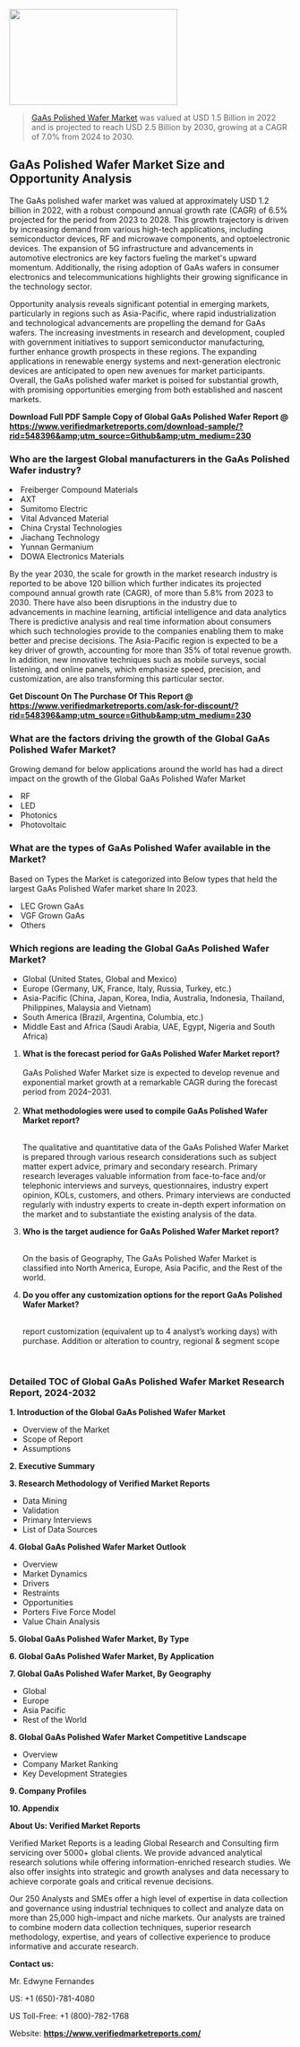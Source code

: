 <img src="https://ffe5etoiles.com/wp-content/uploads/2024/12/MST1-300x171.png" alt="" width="300" height="171" class="alignnone size-medium wp-image-20088" /><blockquote><p><p><a href="https://www.verifiedmarketreports.com/download-sample/?rid=548396&utm_source=Github&utm_medium=230" target="_blank">GaAs Polished Wafer Market</a> was valued at USD 1.5 Billion in 2022 and is projected to reach USD 2.5 Billion by 2030, growing at a CAGR of 7.0% from 2024 to 2030.</p></blockquote><p><h2>GaAs Polished Wafer Market Size and Opportunity Analysis</h2><p>The GaAs polished wafer market was valued at approximately USD 1.2 billion in 2022, with a robust compound annual growth rate (CAGR) of 6.5% projected for the period from 2023 to 2028. This growth trajectory is driven by increasing demand from various high-tech applications, including semiconductor devices, RF and microwave components, and optoelectronic devices. The expansion of 5G infrastructure and advancements in automotive electronics are key factors fueling the market's upward momentum. Additionally, the rising adoption of GaAs wafers in consumer electronics and telecommunications highlights their growing significance in the technology sector.</p><p>Opportunity analysis reveals significant potential in emerging markets, particularly in regions such as Asia-Pacific, where rapid industrialization and technological advancements are propelling the demand for GaAs wafers. The increasing investments in research and development, coupled with government initiatives to support semiconductor manufacturing, further enhance growth prospects in these regions. The expanding applications in renewable energy systems and next-generation electronic devices are anticipated to open new avenues for market participants. Overall, the GaAs polished wafer market is poised for substantial growth, with promising opportunities emerging from both established and nascent markets.</p></p><p class=""><strong>Download Full PDF Sample Copy of Global GaAs Polished Wafer Report @ <a href="https://www.verifiedmarketreports.com/download-sample/?rid=548396&amp;utm_source=Github&amp;utm_medium=230" target="_blank">https://www.verifiedmarketreports.com/download-sample/?rid=548396&amp;utm_source=Github&amp;utm_medium=230</a></strong></p><h3 id="" class="">Who are the largest Global manufacturers in the GaAs Polished Wafer industry?</h3><p><li>Freiberger Compound Materials</li><li> AXT</li><li> Sumitomo Electric</li><li> Vital Advanced Material</li><li> China Crystal Technologies</li><li> Jiachang Technology</li><li> Yunnan Germanium</li><li> DOWA Electronics Materials</li></p><div class=""><div class="" dir="" data-message-author-role="" data-message-id="" data-message-model-slug=""><div class=""><div class=""><div class=""><div class="" dir="" data-message-author-role="" data-message-id="" data-message-model-slug=""><div class=""><div class=""><p>By the year 2030, the scale for growth in the market research industry is reported to be above 120 billion which further indicates its projected compound annual growth rate (CAGR), of more than 5.8% from 2023 to 2030. There have also been disruptions in the industry due to advancements in machine learning, artificial intelligence and data analytics There is predictive analysis and real time information about consumers which such technologies provide to the companies enabling them to make better and precise decisions. The Asia-Pacific region is expected to be a key driver of growth, accounting for more than 35% of total revenue growth. In addition, new innovative techniques such as mobile surveys, social listening, and online panels, which emphasize speed, precision, and customization, are also transforming this particular sector.</p><p><strong>Get Discount On The Purchase Of This Report @&nbsp; <a href="https://www.verifiedmarketreports.com/ask-for-discount/?rid=548396&amp;utm_source=Github&amp;utm_medium=230" target="_blank">https://www.verifiedmarketreports.com/ask-for-discount/?rid=548396&amp;utm_source=Github&amp;utm_medium=230</a></strong></p></div></div></div></div></div></div></div></div><h3 id="" class="">What are the factors driving the growth of the Global GaAs Polished Wafer Market?</h3><p id="" class="">Growing demand for below applications around the world has had a direct impact on the growth of the Global GaAs Polished Wafer Market</p><p id="" class=""><li>RF</li><li> LED</li><li> Photonics</li><li> Photovoltaic</li></p><h3 id="" class="">What are the types of GaAs Polished Wafer available in the Market?</h3><p id="" class="">Based on Types the Market is categorized into Below types that held the largest GaAs Polished Wafer market share In 2023.</p><p id="" class=""><li>LEC Grown GaAs</li><li> VGF Grown GaAs</li><li> Others</li></p><h3 id="" class="">Which regions are leading the Global GaAs Polished Wafer Market?</h3><ul><li>Global (United States, Global and Mexico)</li><li>Europe (Germany, UK, France, Italy, Russia, Turkey, etc.)</li><li>Asia-Pacific (China, Japan, Korea, India, Australia, Indonesia, Thailand, Philippines, Malaysia and Vietnam)</li><li>South America (Brazil, Argentina, Columbia, etc.)</li><li>Middle East and Africa (Saudi Arabia, UAE, Egypt, Nigeria and South Africa)</li></ul><p><ol><li><strong>What is the forecast period for GaAs Polished Wafer Market report?<br /></strong><br /><span data-sheets-root="1" data-sheets-value="{&quot;1&quot;:2,&quot;2&quot;:&quot;XXXX size is expected to develop revenue and exponential market growth at a remarkable CAGR during the forecast period from 2024&ndash;2030.&quot;}" data-sheets-userformat="{&quot;2&quot;:12674,&quot;4&quot;:{&quot;1&quot;:2,&quot;2&quot;:16776960},&quot;10&quot;:2,&quot;11&quot;:0,&quot;15&quot;:&quot;Arial&quot;,&quot;16&quot;:12}">GaAs Polished Wafer Market size is expected to develop revenue and exponential market growth at a remarkable CAGR during the forecast period from 2024&ndash;2031.</span><br /><br /></li><li><strong>What methodologies were used to compile GaAs Polished Wafer Market report?<br /><br /></strong><p>The qualitative and quantitative data of the&nbsp;GaAs Polished Wafer Market is prepared through various research considerations such as subject matter expert advice, primary and secondary research. Primary research leverages valuable information from face-to-face and/or telephonic interviews and surveys, questionnaires, industry expert opinion, KOLs, customers, and others. Primary interviews are conducted regularly with industry experts to create in-depth expert information on the market and to substantiate the existing analysis of the data.&nbsp;</p></li><li><strong>Who is the target audience for GaAs Polished Wafer Market report?<br /><br /></strong><p>On the basis of Geography, The&nbsp;GaAs Polished Wafer Market is classified into North America, Europe, Asia Pacific, and the Rest of the world.</p></li><li><strong>Do you offer any customization options for the report GaAs Polished Wafer Market?<br /><br /></strong><p>report customization (equivalent up to 4 analyst&rsquo;s working days) with purchase. Addition or alteration to country, regional &amp; segment scope</p><p>&nbsp;</p></li></ol></p><h3 id="" class="">Detailed TOC of Global GaAs Polished Wafer Market Research Report, 2024-2032</h3><p id="" class=""><strong>1. Introduction of the Global GaAs Polished Wafer Market</strong></p><ul><li>Overview of the Market</li><li>Scope of Report</li><li>Assumptions</li></ul><p id="" class=""><strong>2. Executive Summary</strong></p><p id="" class=""><strong>3. Research Methodology of&nbsp;Verified Market Reports</strong></p><ul><li>Data Mining</li><li>Validation</li><li>Primary Interviews</li><li>List of Data Sources</li></ul><p id="" class=""><strong>4. Global GaAs Polished Wafer Market Outlook</strong></p><ul><li>Overview</li><li>Market Dynamics</li><li>Drivers</li><li>Restraints</li><li>Opportunities</li><li>Porters Five Force Model</li><li>Value Chain Analysis</li></ul><p id="" class=""><strong>5. Global GaAs Polished Wafer Market, By&nbsp;Type</strong></p><p id="" class=""><strong>6. Global GaAs Polished Wafer Market, By Application</strong></p><p id="" class=""><strong>7. Global GaAs Polished Wafer Market, By Geography</strong></p><ul><li>Global</li><li>Europe</li><li>Asia Pacific</li><li>Rest of the World</li></ul><p id="" class=""><strong>8. Global GaAs Polished Wafer Market Competitive Landscape</strong></p><ul><li>Overview</li><li>Company Market Ranking</li><li>Key Development Strategies</li></ul><p id="" class=""><strong>9. Company Profiles</strong></p><p id="" class=""><strong>10. Appendix</strong></p><p id="" class=""><strong>About Us: Verified Market Reports</strong></p><p id="" class="">Verified Market Reports is a leading Global Research and Consulting firm servicing over 5000+ global clients. We provide advanced analytical research solutions while offering information-enriched research studies. We also offer insights into strategic and growth analyses and data necessary to achieve corporate goals and critical revenue decisions.</p><p id="" class="">Our 250 Analysts and SMEs offer a high level of expertise in data collection and governance using industrial techniques to collect and analyze data on more than 25,000 high-impact and niche markets. Our analysts are trained to combine modern data collection techniques, superior research methodology, expertise, and years of collective experience to produce informative and accurate research.</p><p id="" class=""><strong>Contact us:</strong></p><p id="" class="">Mr. Edwyne Fernandes</p><p id="" class="">US: +1 (650)-781-4080</p><p id="" class="">US Toll-Free: +1 (800)-782-1768</p><p id="" class="">Website: <a target="" data-test-app-aware-link=""><strong>https://www.verifiedmarketreports.com/</strong></a></p>
